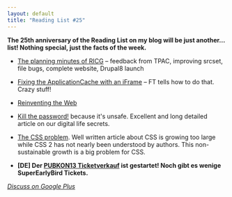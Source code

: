 ```yaml
---
layout: default
title: "Reading List #25"
---
```


**The 25th anniversary of the Reading List on my blog will be just another… list! Nothing special, just the facts of the week.**

- [The planning minutes of RICG](http://lists.w3.org/Archives/Public/public-respimg/2012Nov/0012.html) – feedback from TPAC, improving srcset, file bugs, complete website, Drupal8 launch

- [Fixing the ApplicationCache with an iFrame](http://labs.ft.com/2012/11/using-an-iframe-to-stop-app-cache-storing-masters/) – FT tells how to do that. Crazy stuff!

- [Reinventing the Web](https://blog.lizardwrangler.com/2012/11/15/reinventing-the-web/)

- [Kill the password!](http://www.wired.com/gadgetlab/2012/11/ff-mat-honan-password-hacker/) because it's unsafe. Excellent and long detailed article on our digital life secrets.

- [The CSS problem](http://meiert.com/en/blog/20121112/the-css-problem/). Well written article about CSS is growing too large while CSS 2 has not nearly been understood by authors. This non-sustainable growth is a big problem for CSS.

- **[DE] Der [PUBKON13 Ticketverkauf](http://2013.pubkon.eu/tickets/) ist gestartet! Noch gibt es wenige SuperEarlyBird Tickets.**

_[Discuss on Google Plus](https://plus.google.com/111125333979619018462/posts/3xymiVocoTn)_